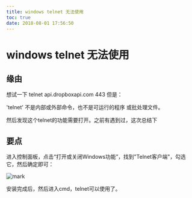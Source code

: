 ```yaml
---
title: windows telnet 无法使用
toc: true
date: 2018-08-01 17:56:50
---
```

# windows telnet 无法使用





## 缘由


想试一下 telnet api.dropboxapi.com 443 但是：

'telnet' 不是内部或外部命令，也不是可运行的程序
或批处理文件。

然后发现这个telnet的功能需要打开。之前有遇到过，这次总结下


## 要点


进入控制面板，点击“打开或关闭Windows功能”，找到"Telnet客户端"，勾选它，然后确定即可：

![mark](http://images.iterate.site/blog/image/180728/J94IJLfkaD.png?imageslim)

安装完成后，然后进入cmd，telnet可以使用了。
